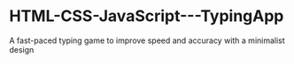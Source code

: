 # HTML-CSS-JavaScript---TypingApp
A fast-paced typing game to improve speed and accuracy with a minimalist design
